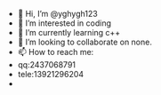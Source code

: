 - 👋 Hi, I’m @yghygh123
- 👀 I’m interested in coding
- 🌱 I’m currently learning c++
- 💞️ I’m looking to collaborate on none.
- 📫 How to reach me:
- qq:2437068791
- tele:13921296204
- 

<!---
yghygh123/yghygh123 is a ✨ special ✨ repository because its `README.md` (this file) appears on your GitHub profile.
You can click the Preview link to take a look at your changes.
--->
